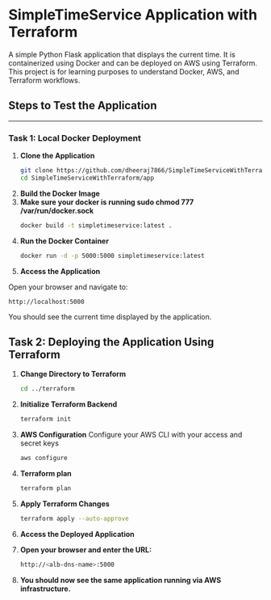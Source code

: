# SimpleTimeService Application with Terraform  
A simple Python Flask application that displays the current time. It is containerized using Docker and can be deployed on AWS using Terraform. This project is for learning purposes to understand Docker, AWS, and Terraform workflows.

## **Steps to Test the Application**

---

### **Task 1: Local Docker Deployment**

1. **Clone the Application**
   ```bash
   git clone https://github.com/dheeraj7866/SimpleTimeServiceWithTerraform.git
   cd SimpleTimeServiceWithTerraform/app

2. **Build the Docker Image**
3. **Make sure your docker is running sudo chmod 777 /var/run/docker.sock**
    ```bash
    docker build -t simpletimeservice:latest .
4. **Run the Docker Container**
    ```bash
    docker run -d -p 5000:5000 simpletimeservice:latest
5. **Access the Application**

Open your browser and navigate to:

`http://localhost:5000`

You should see the current time displayed by the application.

## **Task 2: Deploying the Application Using Terraform**

 1. **Change Directory to Terraform**
    ```bash
    cd ../terraform

2. **Initialize Terraform Backend**

    ```bash
    terraform init

3. **AWS Configuration**
  Configure your AWS CLI with your access and secret keys
   ```bash
   aws configure
4. **Terraform plan**
   ```bash
   terraform plan
4. **Apply Terraform Changes**
   ```bash
   terraform apply --auto-approve
5. **Access the Deployed Application**
6. **Open your browser and enter the URL:**
   ```bash
   http://<alb-dns-name>:5000

7. **You should now see the same application running via AWS infrastructure.**






